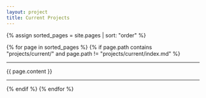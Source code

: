 ```yaml
---
layout: project
title: Current Projects
---
```



{% assign sorted_pages = site.pages | sort: "order" %}

{% for page in sorted_pages %}
  {% if page.path contains "projects/current/" and page.path != "projects/current/index.md" %}
    <hr>
    {{ page.content }}
    <hr>
  {% endif %}
{% endfor %}
